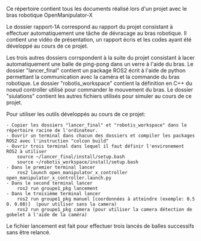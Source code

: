Ce répertoire contient tous les documents réalisé lors d'un projet avec le bras robotique OpenManipulator-X


Le dossier rapport-1A correspond au rapport du projet consistant à effectuer automatiquement une tâche de dévracage au bras robotique.
Il contient une vidéo de présentation, un rapport écris et les codes ayant été développé au cours de ce projet.


Les trois autres dossiers corrspondent à la suite du projet consistant à lacer automatiquement une balle de ping-pong dans un verre à l'aide du bras.
Le dossier "lancer_final" contient un package ROS2 écrit à l'aide de python permettant la communication avec la caméra et la commande du bras robotique.
Le dossier "robotis_workspace" contient la définition en C++ du noeud controller utilisé pour commander le mouvement du bras.
Le dossier "siulations" contient les autres fichiers utilisés pour simuler au cours de ce projet.


Pour utiliser les outils développés au cours de ce projet:

	- Copier les dossiers "lancer_final" et "robotis_workspace" dans le répertoire racine de l'ordinateur.
	- Ouvrir un terminal dans chacun des dossiers et compiler les packages ROS2 avec l'instruction "colcon build"
	- Ouvrir trois terminal dans lequel il faut définir l'environement ROS2 à utiliser
		source ~/lancer_final/install/setup.bash
		source ~/robotis_workspace/install/setup.bash
	- Dans le premier terminal lancer
		ros2 launch open_manipulator_x_controller open_manipulator_x_controller.launch.py
	- Dans le second terminal lancer
		ros2 run groupe1_pkg lancement
	- Dans le troisième terminal lancer
		ros2 run groupe1_pkg manuel [coordonnées à atteindre (exemple: 0.5 0. 0.08)]  (pour utiliser sans la camera)
		ros2 run groupe1_pkg camera (pour utiliser la camera détection de gobelet à l'aide de la caméra)

Le fichier lancement est fait pour effectuer trois lancés de balles successifs sans être relancé.